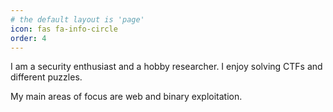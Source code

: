 ```yaml
---
# the default layout is 'page'
icon: fas fa-info-circle
order: 4
---
```


I am a security enthusiast and a hobby researcher. I enjoy solving CTFs and different puzzles.

My main areas of focus are web and binary exploitation.
